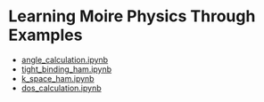 # Learning Moire Physics Through Examples

- [angle_calculation.ipynb](examples/angle_calculation.ipynb)
- [tight_binding_ham.ipynb](examples/tight_binding_ham.ipynb)
- [k_space_ham.ipynb](examples/k_space_ham.ipynb)
- [dos_calculation.ipynb](examples/dos_calculation.ipynb)
